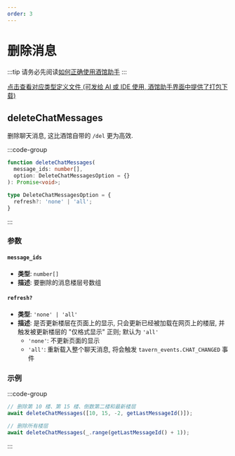 ```yaml
---
order: 3
---
```


# 删除消息

:::tip
请务必先阅读[如何正确使用酒馆助手](/guide/基本用法/如何正确使用酒馆助手.md)
:::

[点击查看对应类型定义文件 (可发给 AI 或 IDE 使用, 酒馆助手界面中提供了打包下载)](https://github.com/N0VI028/JS-Slash-Runner/blob/main/%40types/function/chat_message.d.ts)

<CustomTOC />

## deleteChatMessages

删除聊天消息, 这比酒馆自带的 `/del` 更为高效.

:::code-group

```ts [deleteChatMessages]
function deleteChatMessages(
  message_ids: number[],
  option: DeleteChatMessagesOption = {}
): Promise<void>;
```

```ts [DeleteChatMessagesOption]
type DeleteChatMessagesOption = {
  refresh?: 'none' | 'all';
}
```

:::

### 参数

#### `message_ids`

- **类型**: `number[]`
- **描述**: 要删除的消息楼层号数组

#### `refresh?`

- **类型**: `'none' | 'all'`
- **描述**: 是否更新楼层在页面上的显示, 只会更新已经被加载在网页上的楼层, 并触发被更新楼层的 "仅格式显示" 正则; 默认为 `'all'`
  - `'none'`: 不更新页面的显示
  - `'all'`: 重新载入整个聊天消息, 将会触发 `tavern_events.CHAT_CHANGED` 事件

### 示例

:::code-group

```ts [删除特定楼层]
// 删除第 10 楼、第 15 楼、倒数第二楼和最新楼层
await deleteChatMessages([10, 15, -2, getLastMessageId()]);
```

```ts [删除所有楼层]
// 删除所有楼层
await deleteChatMessages(_.range(getLastMessageId() + 1));
```

:::
